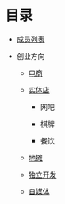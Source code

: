 # 目录

- [成员列表](../member/list)

- 创业方向

  - [电商](./E-commerce.md)

  - [实体店](./shop.md)

    - 网吧

    - 棋牌

    - 餐饮

  - [地摊](./vendor.md)

  - [独立开发](./development.md)

  - [自媒体](./self-midia.md)
